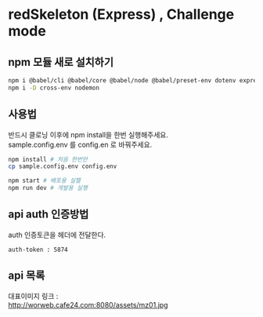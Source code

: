 # redSkeleton (Express) , Challenge mode

## npm 모듈 새로 설치하기

```sh
npm i @babel/cli @babel/core @babel/node @babel/preset-env dotenv express fs-extra
npm i -D cross-env nodemon
```

## 사용법
반드시 클로닝 이후에 npm install을 한번 실행해주세요.  
sample.config.env 를 config.en 로 바꿔주세요.


```sh
npm install # 처음 한번만
cp sample.config.env config.env

npm start # 배포용 실핼
npm run dev # 개발용 실행 
```

## api auth 인증방법
auth 인증토큰을 헤더에 전달한다.  
```
auth-token : 5874  
```

## api 목록

대표이미지 링크 :  
http://worweb.cafe24.com:8080/assets/mz01.jpg  






